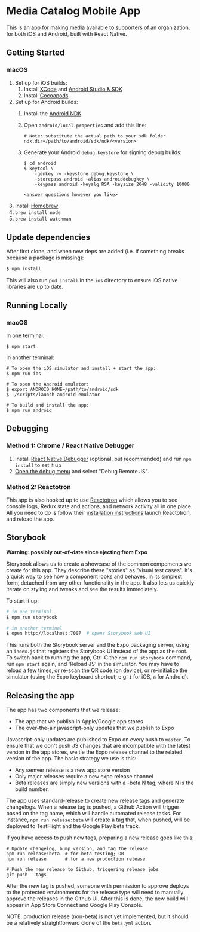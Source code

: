# Media Catalog Mobile App

This is an app for making media available to supporters of an organization,
for both iOS and Android, built with React Native.

## Getting Started

### macOS

1. Set up for iOS builds:
   1. Install [XCode](https://itunes.apple.com/us/app/xcode/id497799835) and [Android Studio & SDK](https://developer.android.com/studio)
   1. Install [Cocoapods](https://cocoapods.org/)
1. Set up for Android builds:
   1. Install the [Android NDK](https://developer.android.com/ndk/guides)
   1. Open `android/local.properties` and add this line:

          # Note: substitute the actual path to your sdk folder
          ndk.dir=/path/to/android/sdk/ndk/<version>

   1. Generate your Android `debug.keystore` for signing debug builds:

          $ cd android
          $ keytool \
              -genkey -v -keystore debug.keystore \
              -storepass android -alias androiddebugkey \
              -keypass android -keyalg RSA -keysize 2048 -validity 10000

          <answer questions however you like>

1. Install [Homebrew](https://brew.sh/)
1. `brew install node`
1. `brew install watchman`

## Update dependencies

After first clone, and when new deps are added (i.e. if something breaks
because a package is missing):

```sh
$ npm install
```

This will also run `pod install` in the `ios` directory to ensure iOS native
libraries are up to date.

## Running Locally

### macOS

In one terminal:

```
$ npm start
```

In another terminal:

```
# To open the iOS simulator and install + start the app:
$ npm run ios

# To open the Android emulator:
$ export ANDROID_HOME=/path/to/android/sdk
$ ./scripts/launch-android-emulator

# To build and install the app:
$ npm run android
```

## Debugging

### Method 1: Chrome / React Native Debugger

1. Install [React Native Debugger](https://github.com/jhen0409/react-native-debugger)
   (optional, but recommended) and run `npm install` to set it up
1. [Open the debug menu](https://facebook.github.io/react-native/docs/debugging#accessing-the-in-app-developer-menu)
    and select "Debug Remote JS".

### Method 2: Reactotron

This app is also hooked up to use [Reactotron] which allows you to see console
logs, Redux state and actions, and network activity all in one place. All you
need to do is follow their [installation instructions][Reactotron installation]
launch Reactotron, and reload the app.

[Reactotron]: https://github.com/infinitered/reactotron/blob/master/docs/installing.md
[Reactotron installation]: https://github.com/infinitered/reactotron/blob/master/docs/installing.md

## Storybook

**Warning: possibly out-of-date since ejecting from Expo**

Storybook allows us to create a showcase of the common compoments we create for this app.
They describe these "stories" as "visual test cases". It's a quick way to see how a component
looks and behaves, in its simplest form, detached from any other functionality in the app.
It also lets us quickly iterate on styling and tweaks and see the results immediately.

To start it up:
```sh
# in one terminal
$ npm run storybook

# in another terminal
$ open http://localhost:7007  # opens Storybook web UI
```
This runs both the Storybook server and the Expo packaging server, using
an `index.js` that registers the Storybook UI instead of the app as the root.
To switch back to running the app, Ctrl-C the `npm run storybook` command, run `npm start`
again, and 'Reload JS' in the simulator. You may have to reload a few times, or
re-scan the QR code (on device), or re-initialize the simulator (using the Expo keyboard
shortcut; e.g. `i` for iOS, `a` for Android).

## Releasing the app

The app has two components that we release:

- The app that we publish in Apple/Google app stores
- The over-the-air javascript-only updates that we publish to Expo

Javascript-only updates are published to Expo on every push to `master`.
To ensure that we don't push JS changes that are incompatible with the latest
version in the app stores, we tie the Expo release channel to the related version of
the app. The basic strategy we use is this:

- Any semver release is a new app store version
- Only major releases require a new expo release channel
- Beta releases are simply new versions with a -beta.N tag, where N is the build number.

The app uses standard-release to create new release tags and generate changelogs.
When a release tag is pushed, a Github Action will trigger based on the tag name,
which will handle automated release tasks. For instance, `npm run release:beta`
will create a tag that, when pushed, will be deployed to TestFlight and the
Google Play beta track.

If you have access to push new tags, preparing a new release goes like this:

```
# Update changelog, bump version, and tag the release
npm run release:beta  # for beta testing; OR
npm run release       # for a new production release

# Push the new release to Github, triggering release jobs
git push --tags
```

After the new tag is pushed, someone with permission to approve deploys to
the protected environments for the release type will need to manually approve
the releases in the Github UI. After this is done, the new build will appear
in App Store Connect and Google Play Console.

NOTE: production release (non-beta) is not yet implemented, but it should be a
relatively straightforward clone of the `beta.yml` action.
